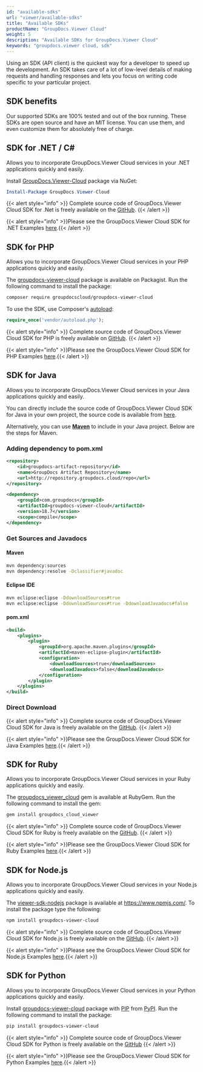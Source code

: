 ```yaml
---
id: "available-sdks"
url: "viewer/available-sdks"
title: "Available SDKs"
productName: "GroupDocs.Viewer Cloud"
weight: 5
description: "Available SDKs for GroupDocs.Viewer Cloud"
keywords: "groupdocs.viewer cloud, sdk"
---
```

Using an SDK (API client) is the quickest way for a developer to speed up the development. An SDK takes care of a lot of low-level details of making requests and handling responses and lets you focus on writing code specific to your particular project.

## SDK benefits

Our supported SDKs are 100% tested and out of the box running. These SDKs are open source and have an MIT license. You can use them, and even customize them for absolutely free of charge.

## SDK for .NET / C\#

Allows you to incorporate GroupDocs.Viewer Cloud services in your .NET applications quickly and easily.

Install [GroupDocs.Viewer-Cloud](https://www.nuget.org/packages/GroupDocs.Viewer-Cloud/) package via NuGet:

```powershell
Install-Package GroupDocs.Viewer-Cloud
```

{{< alert style="info" >}}
Complete source code of GroupDocs.Viewer Cloud SDK for .Net is freely available on the [GitHub](https://github.com/groupdocs-viewer-cloud/groupdocs-viewer-cloud-dotnet).
{{< /alert >}}

{{< alert style="info" >}}Please see the GroupDocs.Viewer Cloud SDK for .NET Examples [here](https://github.com/groupdocs-viewer-cloud/groupdocs-viewer-cloud-dotnet/tree/master/GroupDocs.Viewer.Cloud.Sdk.Test).{{< /alert >}}

## SDK for PHP

Allows you to incorporate GroupDocs.Viewer Cloud services in your PHP applications quickly and easily.

The [groupdocs-viewer-cloud](https://packagist.org/packages/groupdocscloud/groupdocs-viewer-cloud) package is available on Packagist. Run the following command to install the package:

```bash
composer require groupdocscloud/groupdocs-viewer-cloud
```

To use the SDK, use Composer's [autoload](https://getcomposer.org/doc/00-intro.md#autoloading):

```php
require_once('vendor/autoload.php');
```

{{< alert style="info" >}}
Complete source code of GroupDocs.Viewer Cloud SDK for PHP is freely available on [GitHub](https://github.com/groupdocs-viewer-cloud/groupdocs-viewer-cloud-php).
{{< /alert >}}

{{< alert style="info" >}}Please see the GroupDocs.Viewer Cloud SDK for PHP Examples [here](https://github.com/groupdocs-viewer-cloud/groupdocs-viewer-cloud-php/tree/master/tests/GroupDocs/Viewer/ApiTests).{{< /alert >}}

## SDK for Java

Allows you to incorporate GroupDocs.Viewer Cloud services in your Java applications quickly and easily.

You can directly include the source code of GroupDocs.Viewer Cloud SDK for Java in your own project, the source code is available from [here](https://github.com/groupdocs-viewer-cloud/groupdocs-viewer-cloud-java).

Alternatively, you can use **[Maven](https://repository.groupdocs.cloud/webapp/#/artifacts/browse/tree/General/repo/com/groupdocs/groupdocs-viewer-cloud)** to include in your Java project. Below are the steps for Maven.

### Adding dependency to pom.xml

```xml
<repository>
    <id>groupdocs-artifact-repository</id>
    <name>GroupDocs Artifact Repository</name>
    <url>http://repository.groupdocs.cloud/repo</url>
</repository>

<dependency>
    <groupId>com.groupdocs</groupId>
    <artifactId>groupdocs-viewer-cloud</artifactId>
    <version>18.7</version>
    <scope>compile</scope>
</dependency>
```

### Get Sources and Javadocs

#### Maven

```bash
mvn dependency:sources
mvn dependency:resolve -Dclassifier#javadoc
```

#### Eclipse IDE

```bash
mvn eclipse:eclipse -DdownloadSources#true
mvn eclipse:eclipse -DdownloadSources#true -DdownloadJavadocs#false
```

#### pom.xml

```xml
<build>
    <plugins>
        <plugin>
            <groupId>org.apache.maven.plugins</groupId>
            <artifactId>maven-eclipse-plugin</artifactId>
            <configuration>
                <downloadSources>true</downloadSources>
                <downloadJavadocs>false</downloadJavadocs>
            </configuration>
        </plugin>
    </plugins>
</build>
```

### Direct Download

{{< alert style="info" >}}
Complete source code of GroupDocs.Viewer Cloud SDK for Java is freely available on the [GitHub](https://github.com/groupdocs-viewer-cloud/groupdocs-viewer-cloud-java).
{{< /alert >}}

{{< alert style="info" >}}Please see the GroupDocs.Viewer Cloud SDK for Java Examples [here](https://github.com/groupdocs-viewer-cloud/groupdocs-viewer-cloud-java/tree/master/src/test/java/com/groupdocs/cloud/viewer/api).{{< /alert >}}

## SDK for Ruby

Allows you to incorporate GroupDocs.Viewer Cloud services in your Ruby applications quickly and easily.

The [groupdocs_viewer_cloud](https://rubygems.org/gems/groupdocs_viewer_cloud) gem is available at RubyGem. Run the following command to install the gem:

```bash
gem install groupdocs_cloud_viewer
```

{{< alert style="info" >}}
Complete source code of GroupDocs.Viewer Cloud SDK for Ruby is freely available on the [GitHub](https://github.com/groupdocs-viewer-cloud/groupdocs-viewer-cloud-ruby).
{{< /alert >}}

{{< alert style="info" >}}Please see the GroupDocs.Viewer Cloud SDK for Ruby Examples [here](https://github.com/groupdocs-viewer-cloud/groupdocs-viewer-cloud-ruby/tree/master/test/api).{{< /alert >}}

## SDK for Node.js

Allows you to incorporate GroupDocs.Viewer Cloud services in your Node.js applications quickly and easily.

The [viewer-sdk-nodejs](https://www.npmjs.com/package/groupdocs-viewer-cloud) package is available at <https://www.npmjs.com/>. To install the package type the following:

```bash
npm install groupdocs-viewer-cloud
```

{{< alert style="info" >}}
Complete source code of GroupDocs.Viewer Cloud SDK for Node.js is freely available on the [GitHub](https://github.com/groupdocs-viewer-cloud/groupdocs-viewer-cloud-node).
{{< /alert >}}

{{< alert style="info" >}}Please see the GroupDocs.Viewer Cloud SDK for Node.js Examples [here](https://github.com/groupdocs-viewer-cloud/groupdocs-viewer-cloud-node/tree/master/test/api).{{< /alert >}}

## SDK for Python

Allows you to incorporate GroupDocs.Viewer Cloud services in your Python applications quickly and easily.

Install [groupdocs-viewer-cloud](https://pypi.org/project/groupdocs-viewer-cloud/) package with [PIP](https://pypi.org/project/pip/) from [PyPI](https://pypi.org/). Run the following command to install the package:

```bash
pip install groupdocs-viewer-cloud
```

{{< alert style="info" >}}
Complete source code of GroupDocs.Viewer Cloud SDK for Python is freely available on the [GitHub](https://github.com/groupdocs-viewer-cloud/groupdocs-viewer-cloud-python)
{{< /alert >}}

{{< alert style="info" >}}Please see the GroupDocs.Viewer Cloud SDK for Python Examples [here](https://github.com/groupdocs-viewer-cloud/groupdocs-viewer-cloud-python/tree/master/test/apis).{{< /alert >}}
